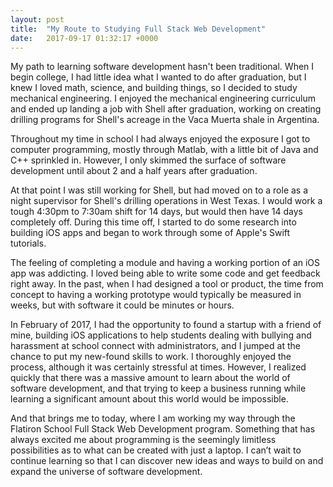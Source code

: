 ```yaml
---
layout: post
title:  "My Route to Studying Full Stack Web Development"
date:   2017-09-17 01:32:17 +0000
---
```



My path to learning software development hasn't been traditional. When I begin college, I had little idea what I wanted to do after graduation, but I knew I loved math, science, and building things, so I decided to study mechanical engineering. I enjoyed the mechanical engineering curriculum and ended up landing a job with Shell after graduation, working on creating drilling programs for Shell's acreage in the Vaca Muerta shale in Argentina.

Throughout my time in school I had always enjoyed the exposure I got to computer programming, mostly through Matlab, with a little bit of Java and C++ sprinkled in. However, I only skimmed the surface of software development until about 2 and a half years after graduation.

At that point I was still working for Shell, but had moved on to a role as a night supervisor for Shell's drilling operations in West Texas. I would work a tough 4:30pm to 7:30am shift for 14 days, but would then have 14 days completely off. During this time off, I started to do some research into building iOS apps and began to work through some of Apple's Swift tutorials.

The feeling of completing a module and having a working portion of an iOS app was addicting. I loved being able to write some code and get feedback right away. In the past, when I had designed a tool or product, the time from concept to having a working prototype would typically be measured in weeks, but with software it could be minutes or hours.

In February of 2017, I had the opportunity to found a startup with a friend of mine, building iOS applications to help students dealing with bullying and harassment at school connect with administrators, and I jumped at the chance to put my new-found skills to work. I thoroughly enjoyed the process, although it was certainly stressful at times. However, I realized quickly that there was a massive amount to learn about the world of software development, and that trying to keep a business running while learning a significant amount about this world would be impossible.

And that brings me to today, where I am working my way through the Flatiron School Full Stack Web Development program. Something that has always excited me about programming is the seemingly limitless possibilities as to what can be created with just a laptop. I can’t wait to continue learning so that I can discover new ideas and ways to build on and expand the universe of software development.

